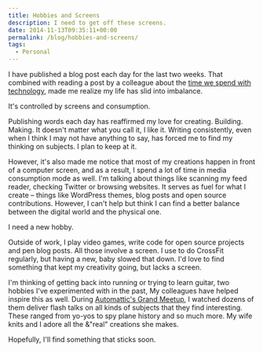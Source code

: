 ```yaml
---
title: Hobbies and Screens
description: I need to get off these screens.
date: 2014-11-13T09:35:11+00:00
permalink: /blog/hobbies-and-screens/
tags:
  - Personal
---
```


I have published a blog post each day for the last two weeks. That combined with reading a post by a colleague about the [time we spend with technology](http://annezazu.com/2014/11/06/presentism/), made me realize my life has slid into imbalance.

It's controlled by screens and consumption.

Publishing words each day has reaffirmed my love for creating. Building. Making. It doesn't matter what you call it, I like it. Writing consistently, even when I think I may not have anything to say, has forced me to find my thinking on subjects. I plan to keep at it.

However, it's also made me notice that most of my creations happen in front of a computer screen, and as a result, I spend a lot of time in media consumption mode as well. I'm talking about things like scanning my feed reader, checking Twitter or browsing websites. It serves as fuel for what I create – things like WordPress themes, blog posts and open source contributions. However, I can't help but think I can find a better balance between the digital world and the physical one.

I need a new hobby.

Outside of work, I play video games, write code for open source projects and pen blog posts. All those involve a screen. I use to do CrossFit regularly, but having a new, baby slowed that down. I'd love to find something that kept my creativity going, but lacks a screen.

I'm thinking of getting back into running or trying to learn guitar, two hobbies I've experimented with in the past, My colleagues have helped inspire this as well. During [Automattic's Grand Meetup](http://davidakennedy.com/2014/09/24/first-grand-meetup/), I watched dozens of them deliver flash talks on all kinds of subjects that they find interesting. These ranged from yo-yos to spy plane history and so much more. My wife knits and I adore all the &"real" creations she makes.

Hopefully, I'll find something that sticks soon.